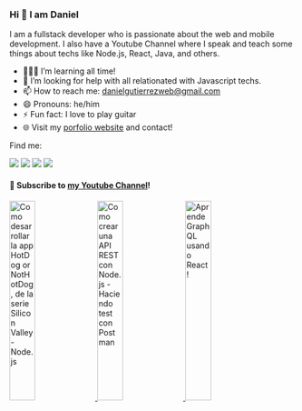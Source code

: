 ### Hi 👋 I am Daniel

I am a fullstack developer who is passionate about the web and mobile development. I also have a Youtube Channel where I speak and teach some things about techs like Node.js, React, Java, and others. 

- 👨🏽‍💻 I’m learning all time!
- 🤔 I’m looking for help with all relationated with Javascript techs.
- 📫 How to reach me: danielgutierrezweb@gmail.com
- 😄 Pronouns: he/him
- ⚡ Fun fact: I love to play guitar
- 🌐 Visit my [porfolio website](https://dgutierrezd.now.sh) and contact!

Find me:

[<img src="https://img.shields.io/badge/twitter-%231DA1F2.svg?&style=for-the-badge&logo=twitter&logoColor=white" />](https://twitter.com/dgutierrezd1) [<img src="https://img.shields.io/badge/linkedin-%230077B5.svg?&style=for-the-badge&logo=linkedin&logoColor=white" />](https://www.linkedin.com/in/dgutierrezd/) [<img src = "https://img.shields.io/badge/instagram-%23E4405F.svg?&style=for-the-badge&logo=instagram&logoColor=white">](https://www.instagram.com/dgutierrezd/) [<img src ="https://img.shields.io/badge/portfolio-web-%23.svg?&style=for-the-badge&logo=&logoColor=white%22">](https://dgutierrezd.now.sh/) 

#### 🔴 Subscribe to [my Youtube Channel](https://www.youtube.com/DanielGutierrezD)!

<a href='https://youtu.be/iAoe9B8QOB0' target='_blank'>
  <img width='30%' src='https://img.youtube.com/vi/iAoe9B8QOB0/mqdefault.jpg' alt='Como desarrollar la app HotDog or NotHotDog, de la serie Silicon Valley - Node.js' />
</a>
<a href='https://youtu.be/41uwlewWvZE' target='_blank'>
  <img width='30%' src='https://img.youtube.com/vi/41uwlewWvZE/mqdefault.jpg' alt='Como crear una API REST con Node.js - Haciendo test con Postman' />
</a>
<a href='https://youtu.be/1tOKBHFxai4' target='_blank'>
  <img width='30%' src='https://img.youtube.com/vi/1tOKBHFxai4/mqdefault.jpg' alt='Aprende GraphQL usando React!' />
</a>
<!--
**dgutierrezd/dgutierrezd** is a ✨ _special_ ✨ repository because its `README.md` (this file) appears on your GitHub profile.

Here are some ideas to get you started:

- 🔭 I’m currently working on ...
- 🌱 I’m currently learning ...
- 👯 I’m looking to collaborate on ...
- 🤔 I’m looking for help with ...
- 💬 Ask me about ...
- 📫 How to reach me: ...
- 😄 Pronouns: ...
- ⚡ Fun fact: ...
📹
-->

